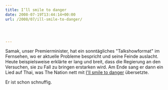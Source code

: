 ```yaml
---
title: I’ll smile to danger
date: 2008-07-19T13:44:14+00:00
url: /2008/07/ill-smile-to-danger/




---
```

Samak, unser Premierminister, hat ein sonntägliches "Talkshowformat" im Fernsehen, wo er aktuelle Probleme bespricht und seine Feinde auslacht. Heute beispielsweise erklärte er lang und breit, dass die Regierung an den Versuchen, sie zu Fall zu bringen erstarken wird. Am Ende sang er dann ein Lied auf Thai, was The Nation nett mit [I'll smile to danger][1] übersetzte.

Er ist schon schnuffig.

 [1]: http://www.nationmultimedia.com/breakingnews/read.php?newsid=30078529
